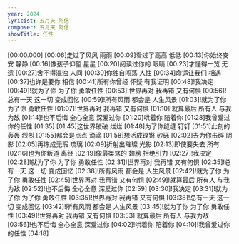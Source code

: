 ```yaml
---
year: 2024
lyricist: 五月天 阿信
composer: 五月天 阿信
showTitle: 任性
---
```

[00:00.000]
[00:06]走过了风风 雨雨
[00:09]看过了高高 低低
[00:13]你始终安安 静静
[00:16]像孩子仰望 星星
[00:20]阅读过你的 眼睛
[00:23]才懂得一览 无遗
[00:27]舍不得混浊 人间
[00:30]你独自闯荡 人性
[00:34]命运让我们 相遇
[00:37]也许是要你 相信
[00:41]所有你曾经 怀疑 有我证明
[00:48]!我决定
[00:49]!就为了你 为了你 勇敢任性
[00:53]!世界再对 我再错 又有何惧
[00:56]!总有一天 这一切 变成回忆
[00:59]!所有风雨 都会是 人生风景
[01:03]!就为了你 为了你 勇敢任性
[01:07]!世界再对 我再错 又有何惧
[01:10]!就算最后 所有人 与我为敌
[01:14]!也不后悔 全心全意 深爱过你
[01:20]哄着你 陪着你
[01:28]我曾爱过 你的任性
[01:35]
[01:45]这世界破破 烂烂
[01:48]为了你缝缝 钉钉
[01:51]此刻的轰轰 烈烈
[01:55]都会是点点 滴滴
[01:58]想活成铿锵 砂砾
[02:02]去为你击碎 阴影
[02:05]再炼成无瑕 琉璃
[02:09]折射出璀璨 光影
[02:13]即使要失去 所有
[02:16]也为你叛道 离经
[02:19]像最桀骜的 翅膀 拒绝引力
[02:27]!我决定
[02:28]!就为了你 为了你 勇敢任性
[02:31]!世界再对 我再错 又有何惧
[02:35]!总有一天 这一切 变成回忆
[02:38]!所有风雨 都会是 人生风景
[02:42]!就为了你 为了你 勇敢任性
[02:45]!世界再对 我再错 又有何惧
[02:49]!就算最后 所有人 与我为敌
[02:52]!也不后悔 全心全意 深爱过你
[02:59]
[03:30]!我决定
[03:31]!就为了你 为了你 勇敢任性
[03:35]!世界再对 我再错 又有何惧
[03:38]!总有一天 这一切 变成回忆
[03:42]!所有风雨 都会是 人生风景
[03:45]!就为了你 为了你 勇敢任性
[03:49]!世界再对 我再错 又有何惧
[03:53]!就算最后 所有人 与我为敌
[03:56]!也不后悔 全心全意 深爱过你
[04:02]!哄着你 陪着你
[04:10]!我曾爱过你 的任性
[04:18]